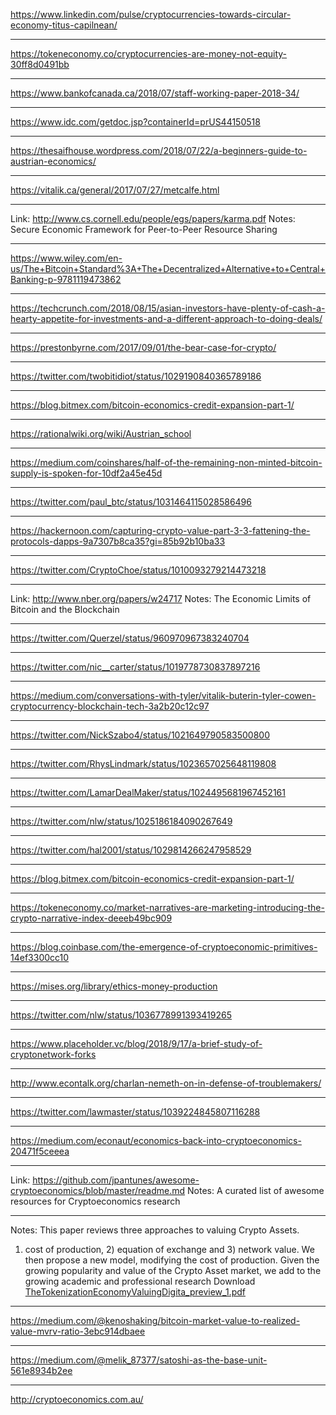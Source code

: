 https://www.linkedin.com/pulse/cryptocurrencies-towards-circular-economy-titus-capilnean/

---

https://tokeneconomy.co/cryptocurrencies-are-money-not-equity-30ff8d0491bb

---

https://www.bankofcanada.ca/2018/07/staff-working-paper-2018-34/

---

https://www.idc.com/getdoc.jsp?containerId=prUS44150518

---

https://thesaifhouse.wordpress.com/2018/07/22/a-beginners-guide-to-austrian-economics/

---

https://vitalik.ca/general/2017/07/27/metcalfe.html

---

Link: http://www.cs.cornell.edu/people/egs/papers/karma.pdf
Notes: Secure Economic Framework for Peer-to-Peer Resource Sharing

---

https://www.wiley.com/en-us/The+Bitcoin+Standard%3A+The+Decentralized+Alternative+to+Central+Banking-p-9781119473862

---

https://techcrunch.com/2018/08/15/asian-investors-have-plenty-of-cash-a-hearty-appetite-for-investments-and-a-different-approach-to-doing-deals/

---

https://prestonbyrne.com/2017/09/01/the-bear-case-for-crypto/

---

https://twitter.com/twobitidiot/status/1029190840365789186

---

https://blog.bitmex.com/bitcoin-economics-credit-expansion-part-1/

---

https://rationalwiki.org/wiki/Austrian_school

---

https://medium.com/coinshares/half-of-the-remaining-non-minted-bitcoin-supply-is-spoken-for-10df2a45e45d

---

https://twitter.com/paul_btc/status/1031464115028586496

---

https://hackernoon.com/capturing-crypto-value-part-3-3-fattening-the-protocols-dapps-9a7307b8ca35?gi=85b92b10ba33

---

https://twitter.com/CryptoChoe/status/1010093279214473218

---

Link: http://www.nber.org/papers/w24717
Notes: The Economic Limits of Bitcoin and the Blockchain

---

https://twitter.com/Querzel/status/960970967383240704

---

https://twitter.com/nic__carter/status/1019778730837897216

---

https://medium.com/conversations-with-tyler/vitalik-buterin-tyler-cowen-cryptocurrency-blockchain-tech-3a2b20c12c97

---

https://twitter.com/NickSzabo4/status/1021649790583500800

---

https://twitter.com/RhysLindmark/status/1023657025648119808

---

https://twitter.com/LamarDealMaker/status/1024495681967452161

---

https://twitter.com/nlw/status/1025186184090267649

---

https://twitter.com/hal2001/status/1029814266247958529

---

https://blog.bitmex.com/bitcoin-economics-credit-expansion-part-1/

---

https://tokeneconomy.co/market-narratives-are-marketing-introducing-the-crypto-narrative-index-deeeb49bc909

---

https://blog.coinbase.com/the-emergence-of-cryptoeconomic-primitives-14ef3300cc10

---

https://mises.org/library/ethics-money-production

---

https://twitter.com/nlw/status/1036778991393419265

---

https://www.placeholder.vc/blog/2018/9/17/a-brief-study-of-cryptonetwork-forks

---

http://www.econtalk.org/charlan-nemeth-on-in-defense-of-troublemakers/

---

https://twitter.com/lawmaster/status/1039224845807116288

---

https://medium.com/econaut/economics-back-into-cryptoeconomics-20471f5ceeea

---

Link: https://github.com/jpantunes/awesome-cryptoeconomics/blob/master/readme.md
Notes: A curated list of awesome resources for Cryptoeconomics research 

---

Notes: This paper reviews three approaches to valuing Crypto Assets. 
1) cost of production, 2) equation of exchange and 3) network value. 
We then propose a new model, modifying the cost of production. Given the growing popularity and
value of the Crypto Asset market, we add to the growing academic and professional research
Download [TheTokenizationEconomyValuingDigita_preview_1.pdf](https://cdn.discordapp.com/attachments/477580669686382593/496216134912311296/TheTokenizationEconomyValuingDigita_preview_1.pdf)


---

https://medium.com/@kenoshaking/bitcoin-market-value-to-realized-value-mvrv-ratio-3ebc914dbaee

---

https://medium.com/@melik_87377/satoshi-as-the-base-unit-561e8934b2ee

---

http://cryptoeconomics.com.au/
